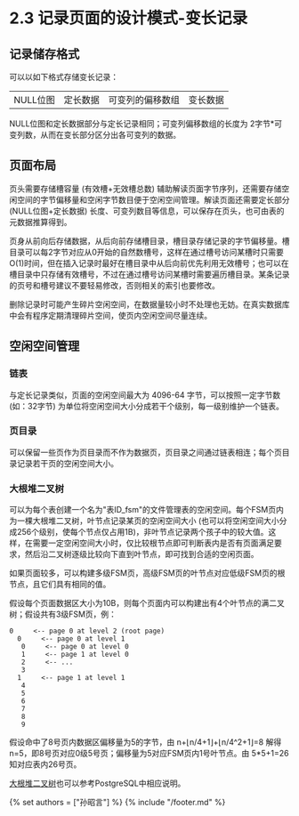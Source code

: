 # 2.3 记录页面的设计模式-变长记录
## 记录储存格式
可以以如下格式存储变长记录：

<table>
  <tr>
    <td align='center'>NULL位图</td>
    <td align='center'>定长数据</td>
    <td align='center'>可变列的偏移数组</td>
    <td align='center'>变长数据</td>
  </tr>
</table>

NULL位图和定长数据部分与定长记录相同；可变列偏移数组的长度为 2字节*可变列数，从而在变长部分区分出各可变列的数据。

## 页面布局
页头需要存储槽容量 (有效槽+无效槽总数) 辅助解读页面字节序列，还需要存储空闲空间的字节偏移量和空闲字节数目便于空闲空间管理。解读页面还需要定长部分 (NULL位图+定长数据) 长度、可变列数目等信息，可以保存在页头，也可由表的元数据推算得到。

页身从前向后存储数据，从后向前存储槽目录，槽目录存储记录的字节偏移量。槽目录可以每2字节对应从0开始的自然数槽号，这样在通过槽号访问某槽时只需要O(1)时间，但在插入记录时最好在槽目录中从后向前优先利用无效槽号；也可以在槽目录中只存储有效槽号，不过在通过槽号访问某槽时需要遍历槽目录。某条记录的页号和槽号建议不要轻易修改，否则相关的索引也要修改。

删除记录时可能产生碎片空闲空间，在数据量较小时不处理也无妨。在真实数据库中会有程序定期清理碎片空间，使页内空闲空间尽量连续。

## 空闲空间管理
### 链表
与定长记录类似，页面的空闲空间最大为 4096-64 字节，可以按照一定字节数 (如：32字节) 为单位将空闲空间大小分成若干个级别，每一级别维护一个链表。
### 页目录
可以保留一些页作为页目录而不作为数据页，页目录之间通过链表相连；每个页目录记录若干页的空闲空间大小。
### 大根堆二叉树
可以为每个表创建一个名为"表ID_fsm"的文件管理表的空闲空间。每个FSM页内为一棵大根堆二叉树，叶节点记录某页的空闲空间大小 (也可以将空闲空间大小分成256个级别，使每个节点仅占用1B)，非叶节点记录两个孩子中的较大值。这样，在需要一定空闲空间大小时，仅比较根节点即可判断表内是否有页面满足要求，然后沿二叉树逐级比较向下直到叶节点，即可找到合适的空闲页面。

如果页面较多，可以构建多级FSM页，高级FSM页的叶节点对应低级FSM页的根节点，且它们具有相同的值。

假设每个页面数据区大小为10B，则每个页面内可以构建出有4个叶节点的满二叉树；假设共有3级FSM页，例：
```
0     <-- page 0 at level 2 (root page)
  0     <-- page 0 at level 1
   0     <-- page 0 at level 0
   1     <-- page 1 at level 0
   2     <-- ...
   3
  1     <-- page 1 at level 1
   4
   5
   6
   7
   8
   9
```
假设命中了8号页内数据区偏移量为5的字节，由 n+⌊n/4+1⌋+⌊n/4^2+1⌋=8 解得 n=5，即8号页对应0级5号页；偏移量为5对应FSM页内1号叶节点。由 5*5+1=26 知对应表内26号页。

[大根堆二叉树](https://github.com/postgres/postgres/blob/master/src/backend/storage/freespace/README)也可以参考PostgreSQL中相应说明。

{% set authors = ["孙昭言"] %}
{% include "/footer.md" %}
